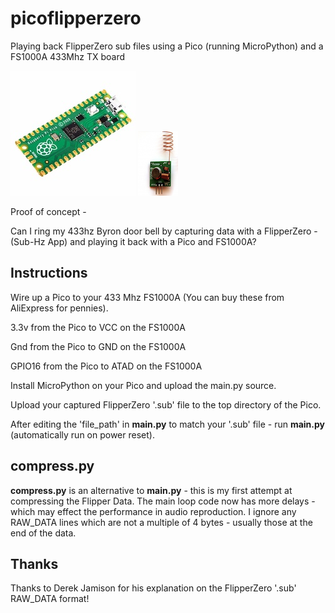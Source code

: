 # picoflipperzero
Playing back FlipperZero sub files using a Pico (running MicroPython) and a FS1000A 433Mhz TX board


![Alt text](pico.jpg?raw=true "Pico") ![Alt text](fs1000a.png?raw=true "FS1000A")



Proof of concept - 

Can I ring my 433hz Byron door bell by capturing data with a FlipperZero - (Sub-Hz App) and playing it back with a Pico and FS1000A?


## Instructions

Wire up a Pico to your 433 Mhz FS1000A (You can buy these from AliExpress for pennies).


3.3v from the Pico to VCC on the FS1000A

Gnd from the Pico to GND on the FS1000A

GPIO16 from the Pico to ATAD on the FS1000A


Install MicroPython on your Pico and upload the main.py source.

Upload your captured FlipperZero '.sub' file to the top directory of the Pico.

After editing the 'file_path' in **main.py** to match your '.sub' file - run **main.py** (automatically run on power reset).



## compress.py

**compress.py** is an alternative to **main.py** - this is my first attempt at compressing the Flipper Data. 
The main loop code now has more delays - which may effect the performance in audio reproduction.
I ignore any RAW_DATA lines which are not a multiple of 4 bytes - usually those at the end of the data.


## Thanks

Thanks to Derek Jamison for his explanation on the FlipperZero '.sub' RAW_DATA format!







